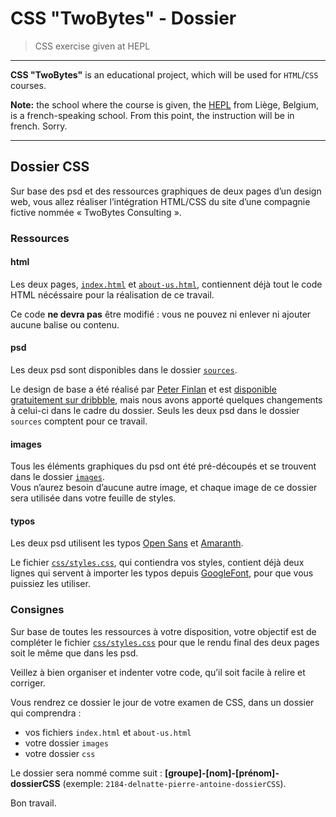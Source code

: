 # CSS "TwoBytes" - Dossier

> CSS exercise given at HEPL

* * *

**CSS "TwoBytes"** is an educational project, which will be used for `HTML`/`CSS` courses.

**Note:** the school where the course is given, the [HEPL](http://www.provincedeliege.be/hauteecole) from Liège, Belgium, is a french-speaking school. From this point, the instruction will be in french. Sorry.

* * *

## Dossier CSS

Sur base des psd et des ressources graphiques de deux pages d’un design web, vous allez réaliser l’intégration HTML/CSS du site d’une compagnie fictive nommée « TwoBytes Consulting ».

### Ressources

#### html

Les deux pages, [`index.html`](./index.html) et [`about-us.html`](./about-us.html), contiennent déjà tout le code HTML nécéssaire pour la réalisation de ce travail.

Ce code **ne devra pas** être modifié : vous ne pouvez ni enlever ni ajouter aucune balise ou contenu.

#### psd

Les deux psd sont disponibles dans le dossier [`sources`](./sources).

Le design de base a été réalisé par [Peter Finlan](http://peterfinlan.com) et est [disponible gratuitement sur dribbble](https://dribbble.com/shots/1461343-TwoBytes-Free-PSD-Website-Template), mais nous avons apporté quelques changements à celui-ci dans le cadre du dossier. Seuls les deux psd dans le dossier `sources` comptent pour ce travail.

#### images

Tous les éléments graphiques du psd ont été pré-découpés et se trouvent dans le dossier [`images`](./images).  
Vous n’aurez besoin d’aucune autre image, et chaque image de ce dossier sera utilisée dans votre feuille de styles.

#### typos

Les deux psd utilisent les typos [Open Sans](https://www.fontsquirrel.com/fonts/open-sans) et [Amaranth](https://www.fontsquirrel.com/fonts/amaranth).

Le fichier [`css/styles.css`](./css/styles.css), qui contiendra vos styles, contient déjà deux lignes qui servent à importer les typos depuis [GoogleFont](https://www.google.com/fonts), pour que vous puissiez les utiliser.

### Consignes

Sur base de toutes les ressources à votre disposition, votre objectif est de compléter le fichier [`css/styles.css`](./css/styles.css) pour que le rendu final des deux pages soit le même que dans les psd.

Veillez à bien organiser et indenter votre code, qu’il soit facile à relire et corriger.

Vous rendrez ce dossier le jour de votre examen de CSS, dans un dossier qui comprendra : 

* vos fichiers `index.html` et `about-us.html`
* votre dossier `images`
* votre dossier `css`

Le dossier sera nommé comme suit : **[groupe]-[nom]-[prénom]-dossierCSS** (exemple: `2184-delnatte-pierre-antoine-dossierCSS`).

Bon travail.
